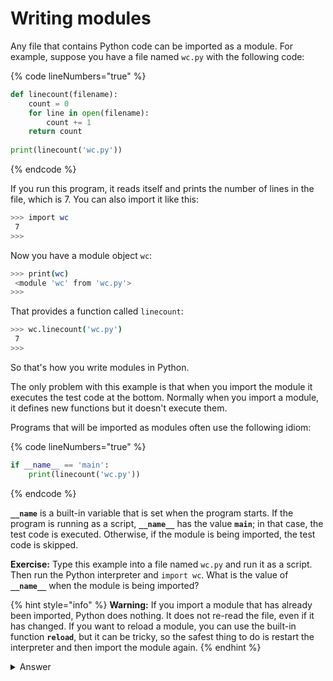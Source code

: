 # Writing modules

Any file that contains Python code can be imported as a module. For example, suppose you have a file named `wc.py` with the following code:&#x20;

{% code lineNumbers="true" %}
```python
def linecount(filename): 
    count = 0 
    for line in open(filename): 
        count += 1 
    return count
    
print(linecount('wc.py')) 
```
{% endcode %}

If you run this program, it reads itself and prints the number of lines in the file, which is 7. You can also import it like this:

```bash
>>> import wc
 7 
>>>
```

&#x20;Now you have a module object `wc`:

```bash
>>> print(wc)
 <module 'wc' from 'wc.py'> 
>>>
```

That provides a function called `linecount`:

```bash
>>> wc.linecount('wc.py')
 7
>>>
```

So that's how you write modules in Python.

The only problem with this example is that when you import the module it executes the test code at the bottom. Normally when you import a module, it defines new functions but it doesn't execute them.

Programs that will be imported as modules often use the following idiom:

{% code lineNumbers="true" %}
```python
if __name__ == 'main': 
    print(linecount('wc.py'))
```
{% endcode %}

**`__name`** is a built-in variable that is set when the program starts. If the program is running as a script, **`__name__`** has the value **`main`**; in that case, the test code is executed. Otherwise, if the module is being imported, the test code is skipped.

**Exercise:** Type this example into a file named `wc.py` and run it as a script. Then run the Python interpreter and `import wc`. What is the value of **`__name__`** when the module is being imported?

{% hint style="info" %}
**Warning:** If you import a module that has already been imported, Python does nothing. It does not re-read the file, even if it has changed. If you want to reload a module, you can use the built-in function **`reload`**, but it can be tricky, so the safest thing to do is restart the interpreter and then import the module again.&#x20;
{% endhint %}

<details>

<summary>Answer</summary>



</details>
